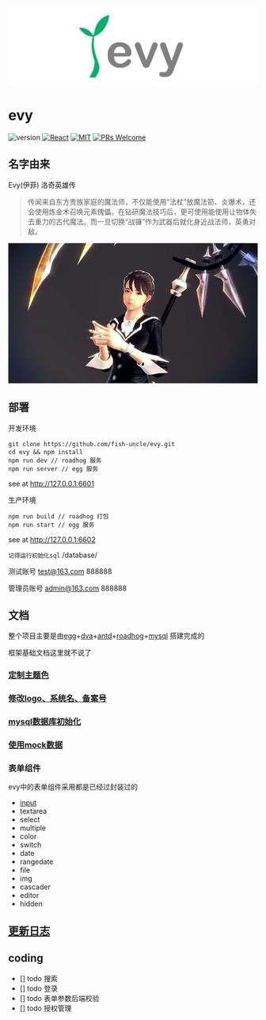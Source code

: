 ![Evy](src/imgs/logo-gray.png)
# evy

![version](https://img.shields.io/badge/version-v1.0.0-brightgreen.svg?style=flat-square) [![React](https://img.shields.io/badge/react-16.x.x-brightgreen.svg?style=flat-square)](https://github.com/facebook/react) [![MIT](https://img.shields.io/dub/l/vibe-d.svg?style=flat-square)](http://opensource.org/licenses/MIT) [![PRs Welcome](https://img.shields.io/badge/PRs-welcome-brightgreen.svg?style=flat-square)](https://reactjs.org/docs/how-to-contribute.html#your-first-pull-request)


## 名字由来
Evy(伊菲) 洛奇英雄传
> 传闻来自东方贵族家庭的魔法师，不仅能使用“法杖”放魔法箭、炎爆术，还会使用炼金术召唤元素傀儡。在钻研魔法技巧后，更可使用能使用让物体失去重力的古代魔法。而一旦切换“战镰”作为武器后就化身近战法师，英勇对敌。

![Evy](src/imgs/evy.jpg)

## 部署
开发环境
```
git clone https://github.com/fish-uncle/evy.git
cd evy && npm install
npm run dev // roadhog 服务
npm run server // egg 服务
```
see at http://127.0.0.1:6601

生产环境
```
npm run build // roadhog 打包
npm run start // egg 服务
```
see at http://127.0.0.1:6602

`记得运行初始化sql` /database/

测试账号 test@163.com 888888

管理员账号 admin@163.com 888888

## 文档
整个项目主要是由[egg](https://eggjs.org/zh-cn/)+[dva](https://dvajs.com/guide/)+[antd](https://ant.design/index-cn)+[roadhog](https://www.npmjs.com/package/roadhog)+[mysql](https://www.mysql.com/) 搭建完成的

框架基础文档这里就不说了

### [定制主题色](./doc/定制主题色.md)

### [修改logo、系统名、备案号](./doc/修改logo、系统名、备案号.md)

### [mysql数据库初始化](./doc/mysql数据库初始化.md)

### [使用mock数据](./doc/使用mock数据.md)

### 表单组件
evy中的表单组件采用都是已经过封装过的

* [input](./doc/表单组件/input.md)
* textarea
* select
* multiple
* color
* switch
* date
* rangedate
* file
* img
* cascader
* editor
* hidden

## [更新日志](./CHANGELOG.md)

## coding
* [] todo 搜索
* [] todo 登录
* [] todo 表单参数后端校验
* [] todo 授权管理
